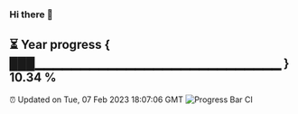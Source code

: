 ### Hi there 👋
⏳ Year progress { ███▁▁▁▁▁▁▁▁▁▁▁▁▁▁▁▁▁▁▁▁▁▁▁▁▁▁▁ } 10.34 %
---
⏰ Updated on Tue, 07 Feb 2023 18:07:06 GMT
![Progress Bar CI](https://github.com/Moyi321/Moyi321/workflows/Progress%20Bar%20CI/badge.svg)
